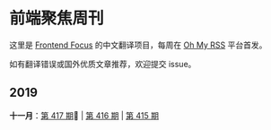 # 前端聚焦周刊

这里是 [Frontend Focus](https://frontendfoc.us/latest) 的中文翻译项目，每周在 [Oh My RSS](https://ohmyrss.com/?fef) 平台首发。

如有翻译错误或国外优质文章推荐，欢迎提交 issue。

## 2019

**十一月**：[第 417 期](docs/issue-417.md):high_brightness: | [第 416 期](docs/issue-416.md) | [第 415 期](docs/issue-415.md)
